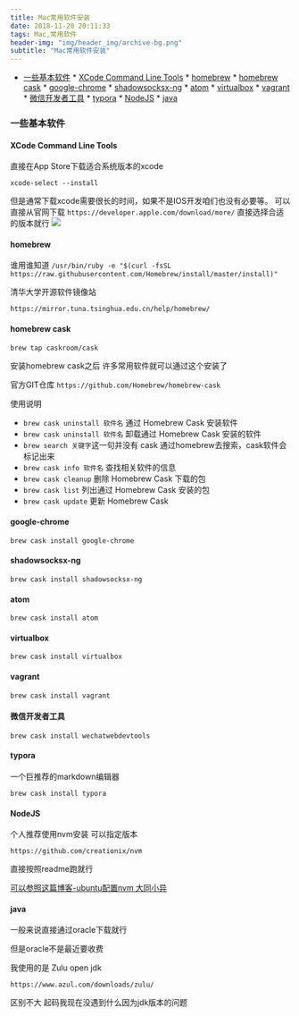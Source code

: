 ```yaml
---
title: Mac常用软件安装
date: 2018-11-20 20:11:33
tags: Mac,常用软件
header-img: "img/header_img/archive-bg.png"
subtitle: "Mac常用软件安装"
---
```


 * [一些基本软件](#一些基本软件)
         * [XCode Command Line Tools](#xcode-command-line-tools)
         * [homebrew](#homebrew)
         * [homebrew cask](#homebrew-cask)
         * [google-chrome](#google-chrome)
         * [shadowsocksx-ng](#shadowsocksx-ng)
         * [atom](#atom)
         * [virtualbox](#virtualbox)
         * [vagrant](#vagrant)
         * [微信开发者工具](#微信开发者工具)
         * [typora](#typora)
         * [NodeJS](#nodejs)
         * [java](#java)

### 一些基本软件

#### XCode Command Line Tools

直接在App Store下载适合系统版本的xcode 

`xcode-select --install`

但是通常下载xcode需要很长的时间，如果不是IOS开发咱们也没有必要等。
可以直接从官网下载
`https://developer.apple.com/download/more/`
直接选择合适的版本就行
![](./1.png)

#### homebrew

谁用谁知道
  `/usr/bin/ruby -e "$(curl -fsSL https://raw.githubusercontent.com/Homebrew/install/master/install)"`

清华大学开源软件镜像站

`https://mirror.tuna.tsinghua.edu.cn/help/homebrew/`

#### homebrew cask 

`brew tap caskroom/cask`

安装homebrew cask之后 许多常用软件就可以通过这个安装了

官方GIT仓库  `https://github.com/Homebrew/homebrew-cask`

使用说明

- `brew cask uninstall 软件名` 通过 Homebrew Cask 安装软件
- `brew cask uninstall 软件名` 卸载通过 Homebrew Cask 安装的软件
- `brew search 关键字`这一句并没有 cask  通过homebrew去搜索，cask软件会标记出来
- `brew cask info 软件名` 查找相关软件的信息
- `brew cask cleanup` 删除 Homebrew Cask 下载的包
- `brew cask list` 列出通过 Homebrew Cask 安装的包
- `brew cask update` 更新 Homebrew Cask



#### google-chrome

`brew cask install google-chrome`

#### shadowsocksx-ng

`brew cask install shadowsocksx-ng`

#### atom

`brew cask install atom`

#### virtualbox

`brew cask install virtualbox`

#### vagrant

`brew cask install vagrant`

#### 微信开发者工具

`brew cask install wechatwebdevtools`

#### typora

一个巨推荐的markdown编辑器

`brew cask install typora`

#### NodeJS

个人推荐使用nvm安装  可以指定版本

`https://github.com/creationix/nvm`

直接按照readme跑就行

[可以参照这篇博客-ubuntu配置nvm 大同小异](https://xdmdpz.github.io/2016/12/27/2016-12-27_%E4%BD%BF%E7%94%A8nvm%E5%AE%89%E8%A3%85%E6%8C%87%E5%AE%9A%E7%89%88%E6%9C%AC%E7%9A%84node/)

#### java

一般来说直接通过oracle下载就行

但是oracle不是最近要收费

我使用的是 Zulu open jdk

`https://www.azul.com/downloads/zulu/`

区别不大 起码我现在没遇到什么因为jdk版本的问题


